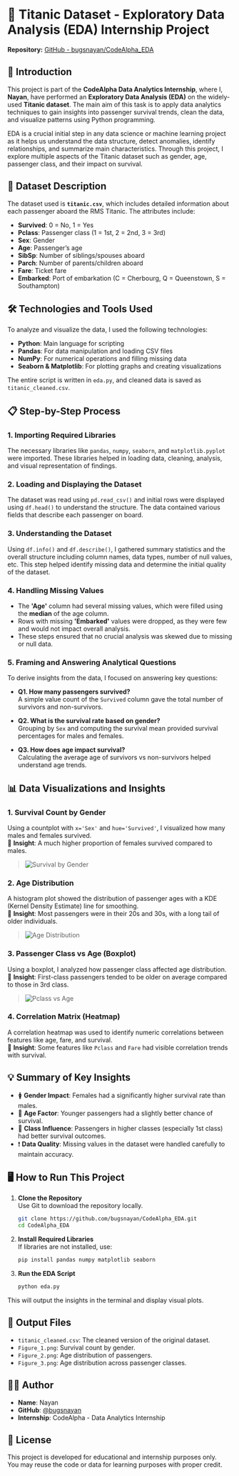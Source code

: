 
# 🚢 Titanic Dataset - Exploratory Data Analysis (EDA) Internship Project  
**Repository:** [GitHub - bugsnayan/CodeAlpha_EDA](https://github.com/bugsnayan/CodeAlpha_EDA)

## 🔰 Introduction

This project is part of the **CodeAlpha Data Analytics Internship**, where I, **Nayan**, have performed an **Exploratory Data Analysis (EDA)** on the widely-used **Titanic dataset**. The main aim of this task is to apply data analytics techniques to gain insights into passenger survival trends, clean the data, and visualize patterns using Python programming.

EDA is a crucial initial step in any data science or machine learning project as it helps us understand the data structure, detect anomalies, identify relationships, and summarize main characteristics. Through this project, I explore multiple aspects of the Titanic dataset such as gender, age, passenger class, and their impact on survival.

## 🧾 Dataset Description

The dataset used is **`titanic.csv`**, which includes detailed information about each passenger aboard the RMS Titanic. The attributes include:

- **Survived**: 0 = No, 1 = Yes  
- **Pclass**: Passenger class (1 = 1st, 2 = 2nd, 3 = 3rd)  
- **Sex**: Gender  
- **Age**: Passenger’s age  
- **SibSp**: Number of siblings/spouses aboard  
- **Parch**: Number of parents/children aboard  
- **Fare**: Ticket fare  
- **Embarked**: Port of embarkation (C = Cherbourg, Q = Queenstown, S = Southampton)

## 🛠️ Technologies and Tools Used

To analyze and visualize the data, I used the following technologies:

- **Python**: Main language for scripting
- **Pandas**: For data manipulation and loading CSV files
- **NumPy**: For numerical operations and filling missing data
- **Seaborn & Matplotlib**: For plotting graphs and creating visualizations

The entire script is written in `eda.py`, and cleaned data is saved as `titanic_cleaned.csv`.

## 📋 Step-by-Step Process

### 1. **Importing Required Libraries**

The necessary libraries like `pandas`, `numpy`, `seaborn`, and `matplotlib.pyplot` were imported. These libraries helped in loading data, cleaning, analysis, and visual representation of findings.

### 2. **Loading and Displaying the Dataset**

The dataset was read using `pd.read_csv()` and initial rows were displayed using `df.head()` to understand the structure. The data contained various fields that describe each passenger on board.

### 3. **Understanding the Dataset**

Using `df.info()` and `df.describe()`, I gathered summary statistics and the overall structure including column names, data types, number of null values, etc. This step helped identify missing data and determine the initial quality of the dataset.

### 4. **Handling Missing Values**

- The **'Age'** column had several missing values, which were filled using the **median** of the age column.
- Rows with missing **'Embarked'** values were dropped, as they were few and would not impact overall analysis.
- These steps ensured that no crucial analysis was skewed due to missing or null data.

### 5. **Framing and Answering Analytical Questions**

To derive insights from the data, I focused on answering key questions:

- **Q1. How many passengers survived?**  
  A simple value count of the `Survived` column gave the total number of survivors and non-survivors.

- **Q2. What is the survival rate based on gender?**  
  Grouping by `Sex` and computing the survival mean provided survival percentages for males and females.

- **Q3. How does age impact survival?**  
  Calculating the average age of survivors vs non-survivors helped understand age trends.

## 📊 Data Visualizations and Insights

### 1. **Survival Count by Gender**  
Using a countplot with `x='Sex'` and `hue='Survived'`, I visualized how many males and females survived.  
📌 **Insight**: A much higher proportion of females survived compared to males.

> ![Survival by Gender](Figure_1.png)

### 2. **Age Distribution**  
A histogram plot showed the distribution of passenger ages with a KDE (Kernel Density Estimate) line for smoothing.  
📌 **Insight**: Most passengers were in their 20s and 30s, with a long tail of older individuals.

> ![Age Distribution](Figure_2.png)

### 3. **Passenger Class vs Age (Boxplot)**  
Using a boxplot, I analyzed how passenger class affected age distribution.  
📌 **Insight**: First-class passengers tended to be older on average compared to those in 3rd class.

> ![Pclass vs Age](Figure_3.png)

### 4. **Correlation Matrix (Heatmap)**  
A correlation heatmap was used to identify numeric correlations between features like age, fare, and survival.  
📌 **Insight**: Some features like `Pclass` and `Fare` had visible correlation trends with survival.

## 💡 Summary of Key Insights

- 🚺 **Gender Impact**: Females had a significantly higher survival rate than males.
- 👶 **Age Factor**: Younger passengers had a slightly better chance of survival.
- 💼 **Class Influence**: Passengers in higher classes (especially 1st class) had better survival outcomes.
- ❗ **Data Quality**: Missing values in the dataset were handled carefully to maintain accuracy.

## 🖥️ How to Run This Project

1. **Clone the Repository**  
   Use Git to download the repository locally.
   ```bash
   git clone https://github.com/bugsnayan/CodeAlpha_EDA.git
   cd CodeAlpha_EDA
   ```

2. **Install Required Libraries**  
   If libraries are not installed, use:
   ```bash
   pip install pandas numpy matplotlib seaborn
   ```

3. **Run the EDA Script**
   ```bash
   python eda.py
   ```

This will output the insights in the terminal and display visual plots.

## 📁 Output Files

- `titanic_cleaned.csv`: The cleaned version of the original dataset.
- `Figure_1.png`: Survival count by gender.
- `Figure_2.png`: Age distribution of passengers.
- `Figure_3.png`: Age distribution across passenger classes.

## 👨‍💻 Author

- **Name**: Nayan  
- **GitHub**: [@bugsnayan](https://github.com/bugsnayan)  
- **Internship**: CodeAlpha - Data Analytics Internship

## 📜 License

This project is developed for educational and internship purposes only.  
You may reuse the code or data for learning purposes with proper credit.
